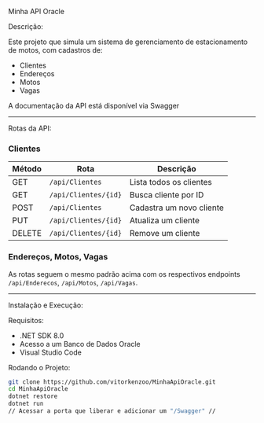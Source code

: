 Minha API Oracle

Descrição:

Este projeto que simula um sistema de gerenciamento de estacionamento de motos, com cadastros de:

- Clientes  
- Endereços  
- Motos  
- Vagas  

A documentação da API está disponível via Swagger

---

Rotas da API:

### Clientes
| Método | Rota                  | Descrição                 |
|--------|-----------------------|---------------------------|
| GET    | `/api/Clientes`       | Lista todos os clientes   |
| GET    | `/api/Clientes/{id}`  | Busca cliente por ID      |
| POST   | `/api/Clientes`       | Cadastra um novo cliente  |
| PUT    | `/api/Clientes/{id}`  | Atualiza um cliente       |
| DELETE | `/api/Clientes/{id}`  | Remove um cliente         |

### Endereços, Motos, Vagas
As rotas seguem o mesmo padrão acima com os respectivos endpoints `/api/Enderecos`, `/api/Motos`, `/api/Vagas`.

---

Instalação e Execução:

Requisitos:
- .NET SDK 8.0
- Acesso a um Banco de Dados Oracle
- Visual Studio Code

Rodando o Projeto:
```bash
git clone https://github.com/vitorkenzoo/MinhaApiOracle.git
cd MinhaApiOracle
dotnet restore
dotnet run
// Acessar a porta que liberar e adicionar um "/Swagger" //

